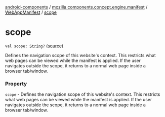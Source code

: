 [android-components](../../index.md) / [mozilla.components.concept.engine.manifest](../index.md) / [WebAppManifest](index.md) / [scope](./scope.md)

# scope

`val scope: `[`String`](https://kotlinlang.org/api/latest/jvm/stdlib/kotlin/-string/index.html)`?` [(source)](https://github.com/mozilla-mobile/android-components/blob/master/components/concept/engine/src/main/java/mozilla/components/concept/engine/manifest/WebAppManifest.kt#L55)

Defines the navigation scope of this website's context. This restricts what web pages can be viewed
while the manifest is applied. If the user navigates outside the scope, it returns to a normal web page inside a
browser tab/window.

### Property

`scope` - Defines the navigation scope of this website's context. This restricts what web pages can be viewed
while the manifest is applied. If the user navigates outside the scope, it returns to a normal web page inside a
browser tab/window.